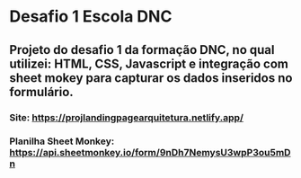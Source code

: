 # Desafio 1 Escola DNC

## Projeto do desafio 1 da formação DNC, no qual utilizei: HTML, CSS, Javascript e integração com sheet mokey para capturar os dados inseridos no formulário.

### Site: https://projlandingpagearquitetura.netlify.app/

### Planilha Sheet Monkey: https://api.sheetmonkey.io/form/9nDh7NemysU3wpP3ou5mDn
